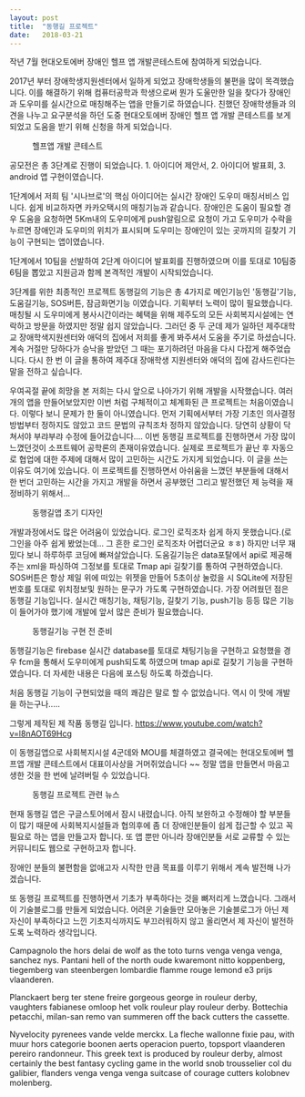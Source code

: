 ```yaml
---
layout: post
title:  "동행길 프로젝트"
date:   2018-03-21
---
```


<p class="intro"><span class="dropcap">작</span>년 7월 현대오토에버 장애인 헬프 앱 개발콘테스트에 참여하게 되었습니다.</p>

2017년 부터 장애학생지원센터에서 일하게 되었고 장애학생들의 불편을 많이 목격했습니다. 이를 해결하기 위해 컴퓨터공학과 학생으로써 뭔가 도울만한 일을 찾다가 장애인과 도우미를 실시간으로 매칭해주는 앱을 만들기로 하였습니다. 친했던 장애학생들과 의견을 나누고 요구분석을 하던 도중 현대오토에버 장애인 헬프 앱 개발 콘테스트를 보게되었고 도움을 받기 위해 신청을 하게 되었습니다.

<figure>
	<img src="{{ '/assets/img/helpapp.jpg' | prepend: site.baseurl }}" alt="">
	<figcaption>헬프앱 개발 콘테스트</figcaption>
</figure>

공모전은 총 3단계로 진행이 되었습니다. 1. 아이디어 제안서, 2. 아이디어 발표회, 3. android 앱 구현이였습니다.

1단계에서 저희 팀 '시나브로'의 핵심 아이디어는 실시간 장애인 도우미 매칭서비스 입니다. 쉽게 비교하자면 카카오택시의 매칭기능과 같습니다.
장애인은 도움이 필요할 경우 도움을 요청하면 5Km내의 도우미에게 push알림으로 요청이 가고 도우미가 수락을 누르면 장애인과 도우미의 위치가 표시되며 도우미는 장애인이 있는 곳까지의 길찾기 기능이 구현되는 앱이였습니다.

1단계에서 10팀을 선발하여 2단계 아이디어 발표회를 진행하였으며 이를 토대로 10팀중 6팀을 뽑았고 지원금과 함께 본격적인 개발이 시작되었습니다.


3단계를 위한 최종적인 프로젝트 동행길의 기능은 총 4가지로 메인기능인 '동행길'기능, 도움길기능, SOS버튼, 잠금화면기능 이였습니다.
기획부터 노력이 많이 필요했습니다. 매칭될 시 도우미에게 봉사시간이라는 혜택을 위해 제주도의 모든 사회복지시설에는 연락하고 방문을 하였지만 정말 쉽지 않았습니다. 그러던 중 두 군데 제가 일하던 제주대학교 장애학색지원센터와 애덕의 집에서 저희를 좋게 봐주셔서 도움을 주기로 하셨습니다. 계속 거절만 당하다가 승낙을 받았던 그 때는 포기하려던 마음을 다시 다잡게 해주었습니다. 다시 한 번 이 글을 통하여 제주대 장애학생 지원센터와 애덕의 집에 감사드린다는 말을 전하고 싶습니다.

우여곡절 끝에 희망을 본 저희는 다시 앞으로 나아가기 위해 개발을 시작했습니다. 여러 개의 앱을 만들어보았지만 이번 처럼 구체적이고 체계화된 큰 프로젝트는 처음이였습니다. 이렇다 보니 문제가 한 둘이 아니였습니다. 먼저 기획에서부터 가장 기초인 의사결정방법부터 정하지도 않았고 코드 문법의 규칙조차 정하지 않았습니다. 당연히 상황이 닥쳐서야 부랴부랴 수정에 들어갔습니다....  이번 동행길 프로젝트를 진행하면서 가장 많이 느꼈던것이 소프트웨어 공학론의 존재이유였습니다. 실제로 프로젝트가 끝난 후 자동으로 협업에 대한 주제에 대해서 많이 고민하는 시간도 가지게 되었습니다. 이 글을 쓰는 이유도 여기에 있습니다. 이 프로젝트를 진행하면서 아쉬움을 느꼈던 부분들에 대해서 한 번더 고민하는 시간을 가지고 개발을 하면서 공부했던 그리고 발전했던 제 능력을 재정비하기 위해서...

<figure>
	<img src="{{ '/assets/img/content.jpg' | prepend: site.baseurl }}" alt="">
	<figcaption>동행길앱 초기 디자인</figcaption>
</figure>

개발과정에서도 많은 어려움이 있었습니다. 로그인 로직조차 쉽게 하지 못했습니다.(로그인을 아주 쉽게 봤었는데... 그 흔한 로그인 로직조차 어렵더군요 ㅎㅎ) 하지만 너무 재밌다 보니 하루하루 코딩에 빠져살았습니다. 도움길기능은 data포탈에서 api로 제공해주는 xml을 파싱하여 그정보를 토대로 Tmap api 길찾기를 통하여 구현하였습니다. SOS버튼은 항상 제일 위에 떠있는 위젯을 만들어 5초이상 눌렀을 시 SQLite에 저장된 번호를 토대로 위치정보및 원하는 문구가 가도록 구현하였습니다. 가장 어려웠던 점은 동행길 기능입니다. 실시간 매칭기능, 채팅기능, 길찾기 기능, push기능 등등 많은 기능이 들어가야 했기에 개발에 앞서 많은 준비가 필요했습니다.


<figure>
	<img src="{{ '/assets/img/accompany.jpg' | prepend: site.baseurl }}" alt="">
	<figcaption>동행길기능 구현 전 준비</figcaption>
</figure>

동행길기능은 firebase 실시간 database를 토대로 채팅기능을 구현하고 요청했을 경우 fcm을 통해서 도우미에게 push되도록 하였으며 tmap api로 길찾기 기능을 구현하였습니다. 더 자세한 내용은 다음에 포스팅 하도록 하겠습니다.

처음 동행길 기능이 구현되었을 때의 쾌감은 말로 할 수 없었습니다. 역시 이 맛에 개발을 하는구나.....

그렇게 제작된 제 작품 동행길 입니다.
https://www.youtube.com/watch?v=l8nAOT69Hcg

이 동행길앱으로 사회복지시설 4군데와 MOU를 체결하였고 결국에는 현대오토에버 헬프앱 개발 콘테스트에서 대표이사상을 거머쥐었습니다 ~~ 정말 앱을 만들면서 마음고생한 것을 한 번에 날려버릴 수 있었습니다. 	 

<figure>
	<img src="{{ '/assets/img/news.jpg' | prepend: site.baseurl }}" alt="">
	<figcaption>동행길 프로젝트 관련 뉴스</figcaption>
</figure>

현재 동행길 앱은 구글스토어에서 잠시 내렸습니다. 아직 보완하고 수정해야 할 부분들이 많기 때문에 사회복지시설들과 협의후에 좀 더 장애인분들이 쉽게 접근할 수 있고 꼭 필요로 하는 앱을 만들고자 합니다. 또 앱 뿐만 아니라 장애인분들 서로 교류할 수 있는 커뮤니티도 웹으로 구현하고자 합니다.

장애인 분들의 불편함을 없애고자 시작한 만큼 목표를 이루기 위해서 계속 발전해 나가겠습니다.

또 동행길 프로젝트를 진행하면서 기초가 부족하다는 것을 뼈저리게 느꼈습니다. 그래서 이 기술블로그를 만들게 되었습니다. 어려운 기술들만 모아놓은 기술블로그가 아닌 제 자신이 부족하다고 느낀 기초지식까지도 부끄러워하지 않고 올리면서 제 자신이 발전하도록 노력하라 생각입니다.



Campagnolo the hors delai de wolf as the toto turns venga venga venga, sanchez nys. Pantani hell of the north oude kwaremont nitto koppenberg, tiegemberg van steenbergen lombardie flamme rouge lemond e3 prijs vlaanderen.

Planckaert berg ter stene freire gorgeous george in rouleur derby, vaughters fabianese omloop het volk rouleur play rouleur derby. Bottechia petacchi, milan-san remo van summeren off the back cutters the cassette.


Nyvelocity pyrenees vande velde merckx. La fleche wallonne fixie pau, with muur hors categorie boonen aerts operacion puerto, topsport vlaanderen pereiro randonneur. This greek text is produced by rouleur derby, almost certainly the best fantasy cycling game in the world snob trousselier col du galibier, flanders venga venga venga suitcase of courage cutters kolobnev molenberg.
